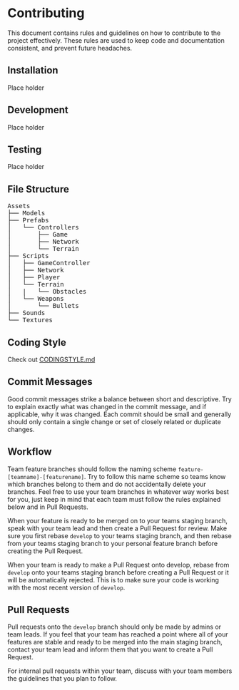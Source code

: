 # Contributing
This document contains rules and guidelines on how to contribute to the project effectively. These rules are used to keep code and documentation consistent, and prevent future headaches.

## Installation
Place holder

## Development
Place holder

## Testing
Place holder

## File Structure
<pre>
Assets
├── Models
├── Prefabs
│   └── Controllers
│       ├── Game
│       ├── Network
│       └── Terrain
├── Scripts
│   ├── GameController
│   ├── Network
│   ├── Player
│   └── Terrain
│   |   └── Obstacles
│   └── Weapons
│       └── Bullets
├── Sounds
└── Textures
</pre>

## Coding Style
Check out [CODINGSTYLE.md](https://github.com/bcitdatacomm/game/blob/master/.github/CODINGSTYLE.md)

## Commit Messages
Good commit messages strike a balance between short and descriptive. Try to explain exactly what was changed in the commit message, and if applicable, why it was changed. Each commit should be small and generally should only contain a single change or set of closely related or duplicate changes. 

## Workflow
Team feature branches should follow the naming scheme `feature-[teamname]-[featurename]`. Try to follow this name scheme so teams know which branches belong to them and do not accidentally delete your branches. Feel free to use your team branches in whatever way works best for you, just keep in mind that each team must follow the rules explained below and in Pull Requests.

When your feature is ready to be merged on to your teams staging branch, speak with your team lead and then create a Pull Request for review. Make sure you first rebase `develop` to your teams staging branch, and then rebase from your teams staging branch to your personal feature branch before creating the Pull Request.

When your team is ready to make a Pull Request onto develop, rebase from `develop` onto your teams staging branch before creating a Pull Request or it will be automatically rejected. This is to make sure your code is working with the most recent version of `develop`.

## Pull Requests
Pull requests onto the `develop` branch should only be made by admins or team leads. If you feel that your team has reached a point where all of your features are stable and ready to be merged into the main staging branch, contact your team lead and inform them that you want to create a Pull Request. 

For internal pull requests within your team, discuss with your team members the guidelines that you plan to follow.

